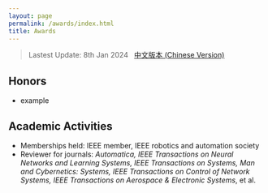 ```yaml
---
layout: page
permalink: /awards/index.html
title: Awards
---
```


> Lastest Update: 8th Jan 2024 &nbsp; [中文版本 (Chinese Version)](https://caihanlin.com/file/awards-zh/)

## Honors

- example

## Academic Activities

- Memberships held: IEEE member, IEEE robotics and automation society
- Reviewer for journals: *Automatica, IEEE Transactions on Neural Networks and Learning Systems, IEEE Transactions on Systems, Man and Cybernetics: Systems, IEEE Transactions on Control of Network Systems, IEEE Transactions on Aerospace & Electronic Systems*, et al.<br>

